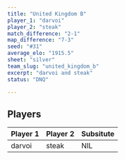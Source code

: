 ```yaml
---
title: "United Kingdom B"
player_1: "darvoi"
player_2: "steak"
match_difference: "2-1"
map_difference: "7-3"
seed: "#31"
average_elo: "1915.5"
sheet: "silver"
team_slug: "united_kingdom_b"
excerpt: "darvoi and steak"
status: "DNQ"

---
```

## Players

| Player 1 | Player 2 | Subsitute |
| -- | -- | -- |
| darvoi | steak | NIL |
